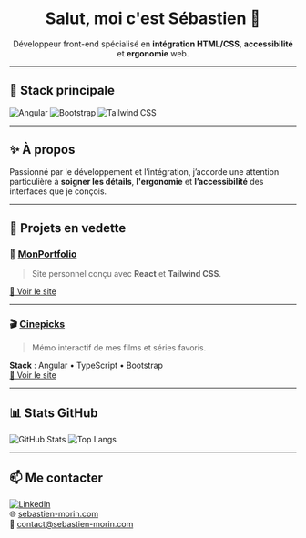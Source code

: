 <h1 align="center">Salut, moi c'est Sébastien 👋</h1>

<p align="center">
Développeur front-end spécialisé en <strong>intégration HTML/CSS</strong>, <strong>accessibilité</strong> et <strong>ergonomie</strong> web.
</p>

---

## 🧰 Stack principale

![Angular](https://img.shields.io/badge/Angular-DD0031?style=for-the-badge&logo=angular&logoColor=white)
![Bootstrap](https://img.shields.io/badge/Bootstrap-7952B3?style=for-the-badge&logo=bootstrap&logoColor=white)
![Tailwind CSS](https://img.shields.io/badge/Tailwind-06B6D4?style=for-the-badge&logo=tailwindcss&logoColor=white)

---

## ✨ À propos

Passionné par le développement et l’intégration, j’accorde une attention particulière à **soigner les détails**, **l'ergonomie** et **l’accessibilité** des interfaces que je conçois.

---

## 🚀 Projets en vedette

### 🎨 [MonPortfolio](https://sebastien-morin.com)
> Site personnel conçu avec **React** et **Tailwind CSS**.

[🔗 Voir le site](https://sebastien-morin.com)

---

### 🎬 [Cinepicks](https://cinepicks.fr)
> Mémo interactif de mes films et séries favoris.

**Stack** : Angular • TypeScript • Bootstrap  
[🔗 Voir le site](https://cinepicks.fr)

---

## 📊 Stats GitHub

![GitHub Stats](https://github-readme-stats.vercel.app/api?username=smor1&show_icons=true&theme=tokyonight&count_private=true)
![Top Langs](https://github-readme-stats.vercel.app/api/top-langs/?username=smor1&layout=compact&theme=tokyonight)

---

## 📫 Me contacter

[![LinkedIn](https://img.shields.io/badge/LinkedIn-blue?style=flat&logo=linkedin)](https://www.linkedin.com/in/sebastienjmorin/)  
🌐 [sebastien-morin.com](https://sebastien-morin.com)  
📧 contact@sebastien-morin.com
